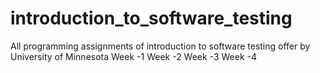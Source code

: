 # introduction_to_software_testing
All programming assignments of introduction to software testing offer by University of Minnesota 
Week -1
Week -2
Week -3
Week -4
